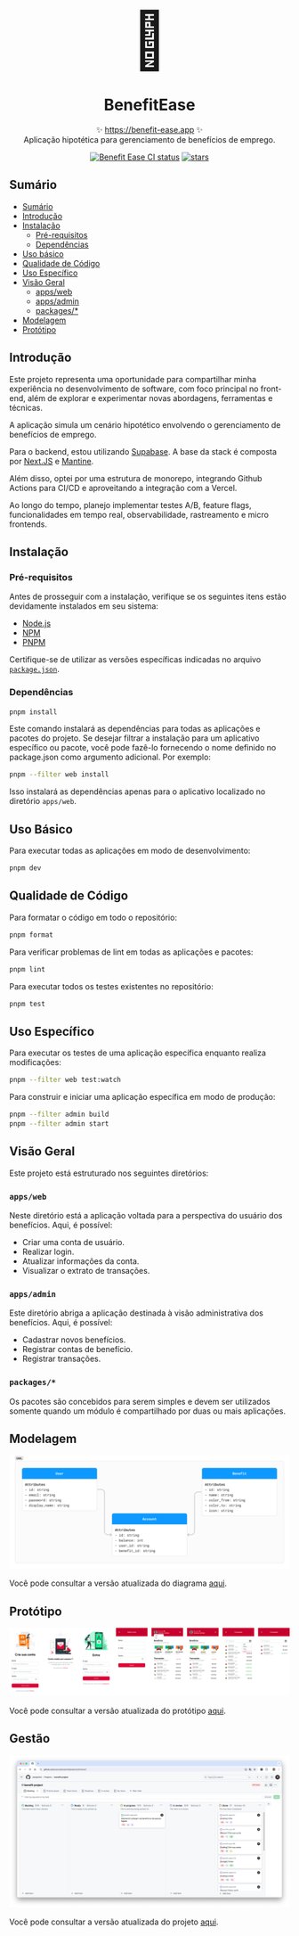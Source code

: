 <p align="center">
  <span style="font-size: 100px">🎉</span>
  <h1 align="center">BenefitEase</h1>
  <p align="center">
    ✨ <a href="https://benefit-ease-web.vercel.app">https://benefit-ease.app</a> ✨
    <br/>
    Aplicação hipotética para gerenciamento de benefícios de emprego.
  </p>
</p>
<p align="center">
<a href="https://github.com/alanpinhel/benefit-ease/actions/workflows/test.yml?query=branch%3Amain"><img src="https://github.com/alanpinhel/benefit-ease/actions/workflows/test.yml/badge.svg?event=push&branch=main" alt="Benefit Ease CI status" /></a>
<a href="https://www.npmjs.com/package/zod" rel="nofollow"><img src="https://img.shields.io/github/stars/alanpinhel/benefit-ease" alt="stars"></a>
</p>

## Sumário

- [Sumário](#sumário)
- [Introdução](#introdução)
- [Instalação](#instalação)
  - [Pré-requisitos](#pré-requisitos)
  - [Dependências](#dependências)
- [Uso básico](#uso-básico)
- [Qualidade de Código](#qualidade-de-código)
- [Uso Específico](#uso-específico)
- [Visão Geral](#visão-geral)
  - [apps/web](#appsweb)
  - [apps/admin](#appsadmin)
  - [packages/\*](#packages)
- [Modelagem](#modelagem)
- [Protótipo](#protótipo)

## Introdução

Este projeto representa uma oportunidade para compartilhar minha experiência no desenvolvimento de software, com foco principal no front-end, além de explorar e experimentar novas abordagens, ferramentas e técnicas.

A aplicação simula um cenário hipotético envolvendo o gerenciamento de benefícios de emprego.

Para o backend, estou utilizando [Supabase](https://supabase.com/). A base da stack é composta por [Next.JS](https://nextjs.org/) e [Mantine](https://mantine.dev/).

Além disso, optei por uma estrutura de monorepo, integrando Github Actions para CI/CD e aproveitando a integração com a Vercel.

Ao longo do tempo, planejo implementar testes A/B, feature flags, funcionalidades em tempo real, observabilidade, rastreamento e micro frontends.

## Instalação

### Pré-requisitos

Antes de prosseguir com a instalação, verifique se os seguintes itens estão devidamente instalados em seu sistema:

- [Node.js](https://nodejs.org/)
- [NPM](https://www.npmjs.com/)
- [PNPM](https://pnpm.io/)

Certifique-se de utilizar as versões específicas indicadas no arquivo [`package.json`](package.json#L4-L6).

### Dependências

```sh
pnpm install
```

Este comando instalará as dependências para todas as aplicações e pacotes do projeto. Se desejar filtrar a instalação para um aplicativo específico ou pacote, você pode fazê-lo fornecendo o nome definido no package.json como argumento adicional. Por exemplo:

```sh
pnpm --filter web install
```

Isso instalará as dependências apenas para o aplicativo localizado no diretório `apps/web`.

## Uso Básico

Para executar todas as aplicações em modo de desenvolvimento:

```sh
pnpm dev
```

## Qualidade de Código

Para formatar o código em todo o repositório:

```sh
pnpm format
```

Para verificar problemas de lint em todas as aplicações e pacotes:

```sh
pnpm lint
```

Para executar todos os testes existentes no repositório:

```sh
pnpm test
```

## Uso Específico

Para executar os testes de uma aplicação específica enquanto realiza modificações:

```sh
pnpm --filter web test:watch
```

Para construir e iniciar uma aplicação específica em modo de produção:

```sh
pnpm --filter admin build
pnpm --filter admin start
```

## Visão Geral

Este projeto está estruturado nos seguintes diretórios:

### `apps/web`

Neste diretório está a aplicação voltada para a perspectiva do usuário dos benefícios. Aqui, é possível:

- Criar uma conta de usuário.
- Realizar login.
- Atualizar informações da conta.
- Visualizar o extrato de transações.

### `apps/admin`

Este diretório abriga a aplicação destinada à visão administrativa dos benefícios. Aqui, é possível:

- Cadastrar novos benefícios.
- Registrar contas de benefício.
- Registrar transações.

### `packages/*`

Os pacotes são concebidos para serem simples e devem ser utilizados somente quando um módulo é compartilhado por duas ou mais aplicações.

## Modelagem

![UML](images/uml.png)

Você pode consultar a versão atualizada do diagrama [aqui](https://www.figma.com/file/hqGPsRjxpCAvTNLdSfaGFt/UML?type=whiteboard&node-id=1053-156&t=miBJPy8y5hVFykfh-11).

## Protótipo

![Protótipo](images/prototype.png)

Você pode consultar a versão atualizada do protótipo [aqui](https://www.figma.com/file/duXHOBWw2uaRA2Va27TpDz/WebApp?type=design&node-id=3301-343&mode=design).

## Gestão

![kanban.png](images/kanban.png)

Você pode consultar a versão atualizada do projeto [aqui](https://github.com/users/alanpinhel/projects/2).
